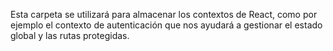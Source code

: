 Esta carpeta se utilizará para almacenar los contextos de React, como por ejemplo el contexto de autenticación que nos ayudará a gestionar el estado global y las rutas protegidas.